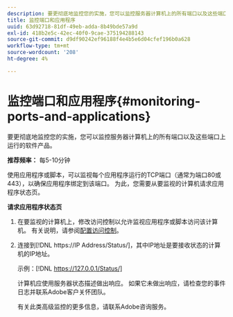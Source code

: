 ```yaml
---
description: 要更彻底地监控您的实施，您可以监控服务器计算机上的所有端口以及这些端口上运行的软件产品。
title: 监控端口和应用程序
uuid: 63d92718-81df-49eb-adda-8b49bde57a9d
exl-id: 418b2e5c-42ec-40f0-9cae-375194288143
source-git-commit: d9df90242ef96188f4e4b5e6d04cfef196b0a628
workflow-type: tm+mt
source-wordcount: '208'
ht-degree: 4%

---
```


# 监控端口和应用程序{#monitoring-ports-and-applications}

要更彻底地监控您的实施，您可以监控服务器计算机上的所有端口以及这些端口上运行的软件产品。

**推荐频率：** 每5-10分钟

使用应用程序或脚本，可以监视每个应用程序运行的TCP端口（通常为端口80或443），以确保应用程序绑定到该端口。 为此，您需要从要监视的计算机请求应用程序状态页。

**请求应用程序状态页**

1. 在要监视的计算机上，修改访问控制以允许监视应用程序或脚本访问该计算机。 有关说明，请参阅[配置访问控制](../../../home/c-inst-svr/c-admin-inst-svr/c-config-acs-ctrl/c-config-acs-ctrl.md#concept-ac385e870dbe4b57a72bf7266b60f93d)。
1. 连接到[!DNL https://IP Address/Status/]，其中IP地址是要接收状态的计算机的IP地址。

   示例：[!DNL https://127.0.0.1/Status/]

   计算机应使用服务器状态描述做出响应。 如果它未做出响应，请检查您的事件日志并联系Adobe客户关怀团队。

   有关此类高级监控的更多信息，请联系Adobe咨询服务。
